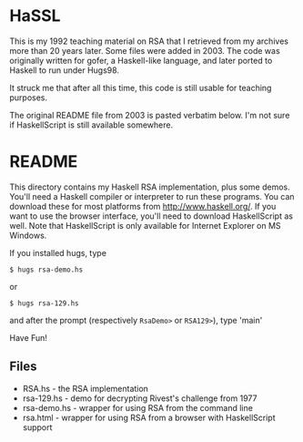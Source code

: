 HaSSL
=====

This is my 1992 teaching material on RSA that I retrieved from my archives more than 20 years later.
Some files were added in 2003.
The code was originally written for gofer, a Haskell-like language, and later ported to Haskell to run under Hugs98.

It struck me that after all this time, this code is still usable for teaching purposes.

The original README file from 2003 is pasted verbatim below. I'm not sure if HaskellScript is still available somewhere.

README
======

This directory contains my Haskell RSA implementation, plus some demos.
You'll need a Haskell compiler or interpreter to run these programs.
You can download these for most platforms from http://www.haskell.org/.
If you want to use the browser interface, you'll need to download HaskellScript as well.
Note that HaskellScript is only available for Internet Explorer on MS Windows.

If you installed hugs, type

	$ hugs rsa-demo.hs
	
or

	$ hugs rsa-129.hs
	
and after the prompt (respectively `RsaDemo>` or `RSA129>`), type 'main'


Have Fun!

Files
-----

- RSA.hs		- the RSA implementation
- rsa-129.hs	- demo for decrypting Rivest's challenge from 1977
- rsa-demo.hs	- wrapper for using RSA from the command line
- rsa.html	- wrapper for using RSA from a browser with HaskellScript support
